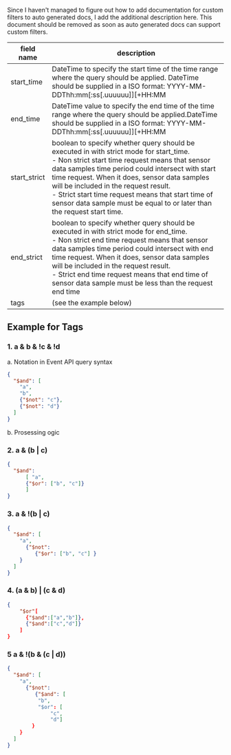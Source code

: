 Since I haven't managed to figure out how to add documentation for custom filters to auto generated docs, I add the additional description here. This document should be removed as soon as auto generated docs can support custom filters.

| field name   | description                              |
| ------------ | ---------------------------------------- |
| start_time   | DateTime to specify the start time of the time range where the query should be applied. DateTime should be supplied in a ISO format: YYYY-MM-DDThh:mm[:ss[.uuuuuu]][+HH:MM|-HH:MM|Z] |
| end_time     | DateTime value to specify the end time of the time range where the query should be applied.DateTime should be supplied in a ISO format: YYYY-MM-DDThh:mm[:ss[.uuuuuu]][+HH:MM|-HH:MM|Z] |
| start_strict | boolean to specify whether query should be executed in with strict mode for start_time.<br />- Non strict start time request means that sensor data samples time period could intersect with start time request. When it does, sensor data samples will be included in the request result.<br />- Strict start time request means that start time of sensor data sample must be equal to  or later than the request start time. |
| end_strict   | boolean to specify whether query should be executed in with strict mode for end_time.<br />- Non strict end time request means that sensor data samples time period could intersect with end time request. When it does, sensor data samples will be included in the request result.<br />- Strict end time request means that end time of sensor data sample must be less than the request end time |
| tags         |  (see the example below)

## Example for Tags

### 1. a & b & !c & !d 

a. Notation in Event API query syntax


```json
{
  "$and": [
    "a", 
    "b", 
    {"$not": "c"},
    {"$not": "d"}
  ]
}
```


b. Prosessing ogic

### 2. a & (b | c)

```json
{
  "$and": 
      [ "a", 
      {"$or": ["b", "c"]}
      ]
}
```


### 3. a & !(b | c)

```json
{
  "$and": [
    "a",
      {"$not": 
         {"$or": ["b", "c"] }
    }
  ]
}
```
### 4. (a & b) | (c & d)

```json
{
    "$or"[
      {"$and":["a","b"]},
      {"$and":["c","d"]}
    ]
}
```


### 5 a & !(b & (c | d))

```json
{
  "$and": [
    "a",
      {"$not": 
         {"$and": [
          "b",
          "$or": [
              "c", 
              "d"] 
        }
    }
  ]
}
```
